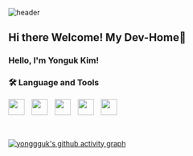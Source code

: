 ![header](https://capsule-render.vercel.app/api?type=soft&color=FDDA0D&text=Yonguk's%20Dev-Home&fontSize=40)

## Hi there Welcome! My Dev-Home👋

### Hello, I'm Yonguk Kim!

### :hammer_and_wrench: Language and Tools

<img height="32" width="32" src="https://cdn.simpleicons.org/OpenJDK/black" /> <img height="32" width="32" src="https://cdn.simpleicons.org/spring/green" /> <img height="32" width="32" src="https://cdn.simpleicons.org/springboot/green" /> <img height="32" width="32" src="https://cdn.simpleicons.org/github/black" /> <img height="32" width="32" src="https://cdn.simpleicons.org/slack/black" />

<br>

[![yonggguk's github activity graph](https://github-readme-activity-graph.cyclic.app/graph?username=yonggguk&theme=github-light&radius=4)](https://github.com/ashutosh00710/github-readme-activity-graph)
